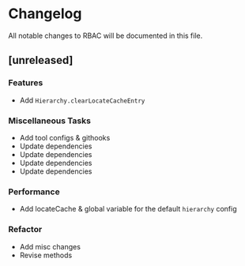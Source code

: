 # Changelog

All notable changes to RBAC will be documented in this file.

## [unreleased]

### Features

- Add `Hierarchy.clearLocateCacheEntry`

### Miscellaneous Tasks

- Add tool configs & githooks
- Update dependencies
- Update dependencies
- Update dependencies
- Update dependencies

### Performance

- Add locateCache & global variable for the default `hierarchy` config

### Refactor

- Add misc changes
- Revise methods

<!-- fisher -->
